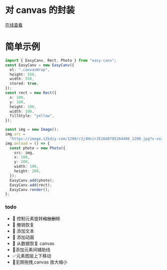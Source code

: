 # 对 canvas 的封装

[在线查看](https://jseasy.github.io/easy-canv/dist/index.html)

# 简单示例

```Typescript
import { EasyCanv, Rect, Photo } from "easy-canv";
const EasyCanv = new EasyCanv({
  el: ".canvasWrap",
  height: 550,
  width: 550,
  stored: true,
});
const rect = new Rect({
  x: 100,
  y: 100,
  height: 100,
  width: 100,
  fillStyle: "yellow",
});

const img = new Image();
img.src =
  "https://image.s2bdiy.com/1200/r2j4HsirJE1660785264486_1200.jpg?x-oss-process=image/resize,m_lfit,limit_0,w_1000,h_1000/auto-orient,0/quality,Q_100";
img.onload = () => {
  const photo = new Photo({
    src: img,
    x: 100,
    y: 200,
    width: 100,
    height: 200,
  });
  EasyCanv.add(photo);
  EasyCanv.add(rect);
  EasyCanv.render();
};
```

### todo

- :triangular_flag_on_post: 控制元素旋转~~缩放删除~~
- :triangular_flag_on_post: 撤销恢复
- :triangular_flag_on_post: 添加文本
- :triangular_flag_on_post: 添加动画
- :triangular_flag_on_post: 从数据恢复 canvas
- :triangular_flag_on_post:添加元素间辅助线
- :white_check_mark:元素图层上下移动
- :triangular_flag_on_post:无限拖拽,canvas 放大缩小
